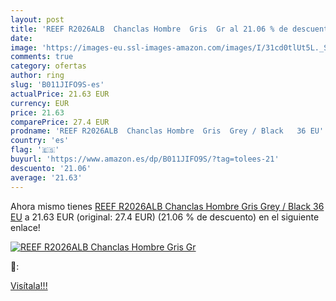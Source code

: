 ```yaml
---
layout: post
title: 'REEF R2026ALB  Chanclas Hombre  Gris  Gr al 21.06 % de descuento'
date: 
image: 'https://images-eu.ssl-images-amazon.com/images/I/31cd0tlUt5L._SL200_.jpg'
comments: true
category: ofertas
author: ring
slug: 'B011JIFO9S-es'
actualPrice: 21.63 EUR
currency: EUR
price: 21.63
comparePrice: 27.4 EUR
prodname: 'REEF R2026ALB  Chanclas Hombre  Gris  Grey / Black   36 EU'
country: 'es'
flag: '🇪🇸'
buyurl: 'https://www.amazon.es/dp/B011JIFO9S/?tag=tolees-21'
descuento: '21.06'
average: '21.63'
---
```


Ahora mismo tienes [REEF R2026ALB  Chanclas Hombre  Gris  Grey / Black   36 EU](https://www.amazon.es/dp/B011JIFO9S/?tag=tolees-21) a 21.63 EUR (original: 27.4 EUR) (21.06 %  de descuento) en el siguiente enlace!

[![REEF R2026ALB  Chanclas Hombre  Gris  Gr](https://images-eu.ssl-images-amazon.com/images/I/31cd0tlUt5L._SL200_.jpg)](https://www.amazon.es/dp/B011JIFO9S/?tag=tolees-21)

🔎:


[Visítala!!!](https://www.amazon.es/dp/B011JIFO9S/?tag=tolees-21)
